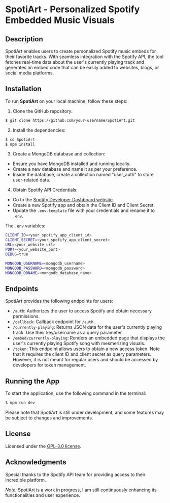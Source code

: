 # SpotiArt - Personalized Spotify Embedded Music Visuals

## Description
SpotiArt enables users to create personalized Spotify music embeds for their favorite tracks. With seamless integration with the Spotify API, the tool fetches real-time data about the user's currently playing track and generates an embed code that can be easily added to websites, blogs, or social media platforms.

## Installation
To run **SpotiArt** on your local machine, follow these steps:

1. Clone the GitHub repository:
```sh
$ git clone https://github.com/your-username/SpotiArt.git
```

2. Install the dependencies:
```sh
$ cd SpotiArt
$ npm install
```

3. Create a MongoDB database and collection:
- Ensure you have MongoDB installed and running locally.
- Create a new database and name it as per your preference.
- Inside the database, create a collection named "user_auth" to store user-related data.

4. Obtain Spotify API Credentials:
- Go to the [Spotify Developer Dashboard website](https://developer.spotify.com/dashboard/).
- Create a new Spotify app and obtain the Client ID and Client Secret.
- Update the `.env-template` file with your credentials and rename it to `.env`.

The `.env` variables:
```sh
CLIENT_ID=<your_spotify_app_client_id>
CLIENT_SECRET=<your_spotify_app_client_secret>
URL=<your_website_url>
PORT=<your_website_port>
DEBUG=true

MONGODB_USERNAME=<mongodb_username>
MONGODB_PASSWORD=<mongodb_password>
MONGODB_DBNAME=<mongodb_database_name>
```

## Endpoints
SpotiArt provides the following endpoints for users:

- `/auth`: Authorizes the user to access Spotify and obtain necessary permissions.
- `/callback`: Callback endpoint for `/auth`.
- `/currently-playing`: Returns JSON data for the user's currently playing track. Use their key/username as a query parameter.
- `/embed/currently-playing`: Renders an embedded page that displays the user's currently playing Spotify song with mesmerizing visuals.
- `/token`: This endpoint allows users to obtain a new access token. Note that it requires the client ID and client secret as query parameters. However, it is not meant for regular users and should be accessed by developers for token management.

## Running the App
To start the application, use the following command in the terminal:
```sh
$ npm run dev
```

Please note that SpotiArt is still under development, and some features may be subject to changes and improvements.

## License
Licensed under the [GPL-3.0 license](LICENSE).

## Acknowledgments
Special thanks to the Spotify API team for providing access to their incredible platform.

*Note:*
SpotiArt is a work in progress, I am still continuously enhancing its functionalities and user experience.
